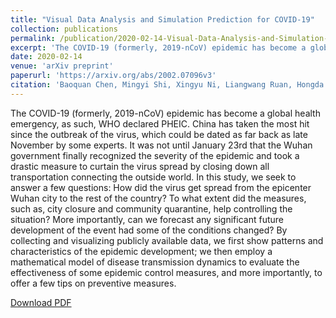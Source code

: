 ```yaml
---
title: "Visual Data Analysis and Simulation Prediction for COVID-19"
collection: publications
permalink: /publication/2020-02-14-Visual-Data-Analysis-and-Simulation-Prediction-for-COVID-19
excerpt: 'The COVID-19 (formerly, 2019-nCoV) epidemic has become a global health emergency, as such, WHO declared PHEIC. China has taken the most hit since the outbreak of the virus, which could be dated as far back as late November by some experts. It was not until January 23rd that the Wuhan government finally recognized the severity of the epidemic and took a drastic measure to curtain the virus spread by closing down all transportation connecting the outside world. In this study, we seek to answer a few questions: How did the virus get spread from the epicenter Wuhan city to the rest of the country? To what extent did the measures, such as, city closure and community quarantine, help controlling the situation? More importantly, can we forecast any significant future development of the event had some of the conditions changed? By collecting and visualizing publicly available data, we first show patterns and characteristics of the epidemic development; we then employ a mathematical model of disease transmission dynamics to evaluate the effectiveness of some epidemic control measures, and more importantly, to offer a few tips on preventive measures.'
date: 2020-02-14
venue: 'arXiv preprint'
paperurl: 'https://arxiv.org/abs/2002.07096v3'
citation: 'Baoquan Chen, Mingyi Shi, Xingyu Ni, Liangwang Ruan, Hongda Jiang, Heyuan Yao, Mengdi Wang, Zhenhua Song, Qiang Zhou, and Tong Ge. 2020. Visual data analysis and simulation prediction for COVID-19. <i>arXiv preprint</i>. arXiv:2002.07096.'
---
```

The COVID-19 (formerly, 2019-nCoV) epidemic has become a global health emergency, as such, WHO declared PHEIC. China has taken the most hit since the outbreak of the virus, which could be dated as far back as late November by some experts. It was not until January 23rd that the Wuhan government finally recognized the severity of the epidemic and took a drastic measure to curtain the virus spread by closing down all transportation connecting the outside world. In this study, we seek to answer a few questions: How did the virus get spread from the epicenter Wuhan city to the rest of the country? To what extent did the measures, such as, city closure and community quarantine, help controlling the situation? More importantly, can we forecast any significant future development of the event had some of the conditions changed? By collecting and visualizing publicly available data, we first show patterns and characteristics of the epidemic development; we then employ a mathematical model of disease transmission dynamics to evaluate the effectiveness of some epidemic control measures, and more importantly, to offer a few tips on preventive measures.

[Download PDF](https://arxiv.org/pdf/2002.07096v3)
